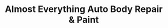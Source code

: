 ---
title: "Almost Everything Auto Body Repair & Paint"
url: /fremont/almost-everything-auto-body-repair-and-paint/
shop: car repair
---